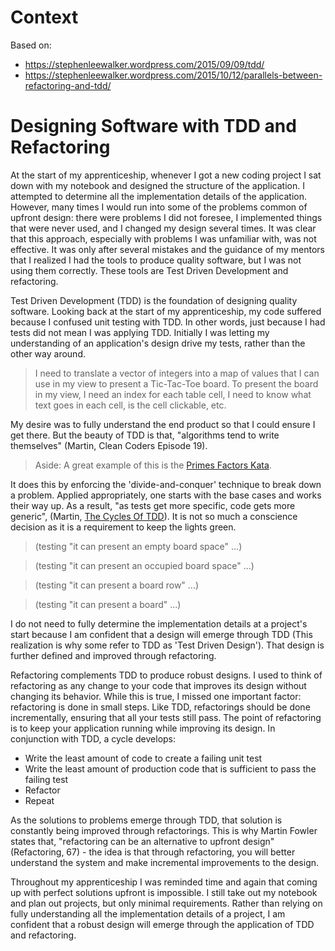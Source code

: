 # Context
Based on: 
 - https://stephenleewalker.wordpress.com/2015/09/09/tdd/
 - https://stephenleewalker.wordpress.com/2015/10/12/parallels-between-refactoring-and-tdd/

# Designing Software with TDD and Refactoring
At the start of my apprenticeship, whenever I got a new coding project I sat down with my notebook and designed the structure of the application. I attempted to determine all the implementation details of the application. However, many times I would run into some of the problems common of upfront design: there were problems I did not foresee, I implemented things that were never used, and I changed my design several times. It was clear that this approach, especially with problems I was unfamiliar with, was not effective. It was only after several mistakes and the guidance of my mentors that I realized I had the tools to produce quality software, but I was not using them correctly. These tools are Test Driven Development and refactoring. 

Test Driven Development (TDD) is the foundation of designing quality software.  Looking back at the start of my apprenticeship, my code suffered because I confused unit testing with TDD. In other words, just because I had tests did not mean I was applying TDD. Initially I was letting my understanding of an application's design drive my tests, rather than the other way around. 
> I need to translate a vector of integers into a map of values that I can use in my view to present a Tic-Tac-Toe board. To present the board in my view, I need an index for each table cell, I need to know what text goes in each cell, is the cell clickable, etc.

My desire was to fully understand the end product so that I could ensure I get there. But the beauty of TDD is that, "algorithms tend to write themselves" (Martin, Clean Coders Episode 19). 
  > Aside: A great example of this is the [Primes Factors Kata](http://butunclebob.com/ArticleS.UncleBob.ThePrimeFactorsKata).

It does this by enforcing the 'divide-and-conquer' technique to break down a problem. Applied appropriately, one starts with the base cases and works their way up. As a result, "as tests get more specific, code gets more generic", (Martin, [The Cycles Of TDD](http://blog.cleancoder.com/uncle-bob/2014/12/17/TheCyclesOfTDD.html)). It is not so much a conscience decision as it is a requirement to keep the lights green. 
> (testing "it can present an empty board space" ...)

> (testing "it can present an occupied board space" ...)

> (testing "it can present a board row" ...)

> (testing "it can present a board" ...)

I do not need to fully determine the implementation details at a project's start because I am confident that a design will emerge through TDD (This realization is why some refer to TDD as 'Test Driven Design'). That design is further defined and improved through refactoring.

Refactoring complements TDD to produce robust designs.  I used to think of refactoring as any change to your code that improves its design without changing its behavior. While this is true, I missed one important factor: refactoring is done in small steps. Like TDD, refactorings should be done incrementally, ensuring that all your tests still pass. The point of refactoring is to keep your application running while improving its design. In conjunction with TDD, a cycle develops: 
 - Write the least amount of code to create a failing unit test
 - Write the least amount of production code that is sufficient to pass the failing test
 - Refactor
 - Repeat 
 
As the solutions to problems emerge through TDD, that solution is constantly being improved through refactorings. This is why Martin Fowler states that, "refactoring can be an alternative to upfront design" (Refactoring, 67) - the idea is that through refactoring, you will better understand the system and make incremental improvements to the design. 

Throughout my apprenticeship I was reminded time and again that coming up with perfect solutions upfront is impossible. I still take out my notebook and plan out projects, but only minimal requirements. Rather than relying on fully understanding all the implementation details of a project, I am confident that a robust design will emerge through the application of TDD and refactoring.
